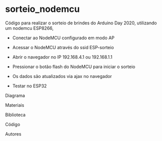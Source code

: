 # sorteio_nodemcu
Código para realizar o sorteio de brindes do Arduino Day 2020, utilizando um nodemcu ESP8266, 

* Conectar ao NodeMCU configurado em modo AP
* Acessar o NodeMCU através do ssid ESP-sorteio 
* Abrir o navegador no IP 192.168.4.1 ou 192.168.1.1
* Pressionar o botão flash do NodeMCU para iniciar o sorteio
* Os dados são atualizados via ajax no navegador 

* Testar no ESP32

Diagrama

Materiais

Biblioteca

Código

Autores

